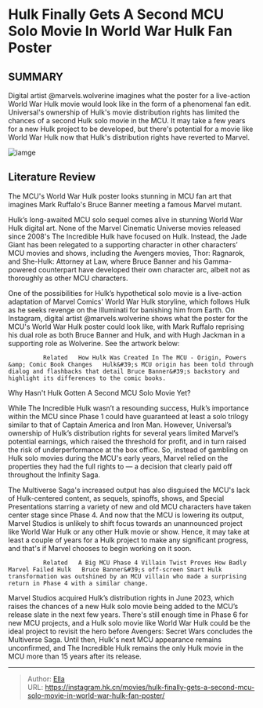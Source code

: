 # Hulk Finally Gets A Second MCU Solo Movie In World War Hulk Fan Poster


## SUMMARY 



  Digital artist @marvels.wolverine imagines what the poster for a live-action World War Hulk movie would look like in the form of a phenomenal fan edit.   Universal&#39;s ownership of Hulk&#39;s movie distribution rights has limited the chances of a second Hulk solo movie in the MCU.   It may take a few years for a new Hulk project to be developed, but there&#39;s potential for a movie like World War Hulk now that Hulk&#39;s distribution rights have reverted to Marvel.  

![iamge](https://static1.srcdn.com/wordpress/wp-content/uploads/2023/12/gladiator-hulk-in-thor-ragnarok-and-world-war-hulk-in-marvel-comics.jpg)

## Literature Review
The MCU&#39;s World War Hulk poster looks stunning in MCU fan art that imagines Mark Ruffalo&#39;s Bruce Banner meeting a famous Marvel mutant.




Hulk’s long-awaited MCU solo sequel comes alive in stunning World War Hulk digital art. None of the Marvel Cinematic Universe movies released since 2008&#39;s The Incredible Hulk have focused on Hulk. Instead, the Jade Giant has been relegated to a supporting character in other characters’ MCU movies and shows, including the Avengers movies, Thor: Ragnarok, and She-Hulk: Attorney at Law, where Bruce Banner and his Gamma-powered counterpart have developed their own character arc, albeit not as thoroughly as other MCU characters.




One of the possibilities for Hulk’s hypothetical solo movie is a live-action adaptation of Marvel Comics&#39; World War Hulk storyline, which follows Hulk as he seeks revenge on the Illuminati for banishing him from Earth. On Instagram, digital artist @marvels.wolverine shows what the poster for the MCU&#39;s World War Hulk poster could look like, with Mark Ruffalo reprising his dual role as both Bruce Banner and Hulk, and with Hugh Jackman in a supporting role as Wolverine. See the artwork below:


 

              Related   How Hulk Was Created In The MCU - Origin, Powers &amp; Comic Book Changes   Hulk&#39;s MCU origin has been told through dialog and flashbacks that detail Bruce Banner&#39;s backstory and highlight its differences to the comic books.    


 Why Hasn&#39;t Hulk Gotten A Second MCU Solo Movie Yet? 
          




While The Incredible Hulk wasn’t a resounding success, Hulk’s importance within the MCU since Phase 1 could have guaranteed at least a solo trilogy similar to that of Captain America and Iron Man. However, Universal’s ownership of Hulk’s distribution rights for several years limited Marvel’s potential earnings, which raised the threshold for profit, and in turn raised the risk of underperformance at the box office. So, instead of gambling on Hulk solo movies during the MCU&#39;s early years, Marvel relied on the properties they had the full rights to — a decision that clearly paid off throughout the Infinity Saga.

The Multiverse Saga&#39;s increased output has also disguised the MCU&#39;s lack of Hulk-centered content, as sequels, spinoffs, shows, and Special Presentations starring a variety of new and old MCU characters have taken center stage since Phase 4. And now that the MCU is lowering its output, Marvel Studios is unlikely to shift focus towards an unannounced project like World War Hulk or any other Hulk movie or show. Hence, it may take at least a couple of years for a Hulk project to make any significant progress, and that&#39;s if Marvel chooses to begin working on it soon.




              Related   A Big MCU Phase 4 Villain Twist Proves How Badly Marvel Failed Hulk   Bruce Banner&#39;s off-screen Smart Hulk transformation was outshined by an MCU villain who made a surprising return in Phase 4 with a similar change.    

Marvel Studios acquired Hulk’s distribution rights in June 2023, which raises the chances of a new Hulk solo movie being added to the MCU’s release slate in the next few years. There&#39;s still enough time in Phase 6 for new MCU projects, and a Hulk solo movie like World War Hulk could be the ideal project to revisit the hero before Avengers: Secret Wars concludes the Multiverse Saga. Until then, Hulk&#39;s next MCU appearance remains unconfirmed, and The Incredible Hulk remains the only Hulk movie in the MCU more than 15 years after its release.



---

> Author: [Ella](https://instagram.hk.cn/)  
> URL: https://instagram.hk.cn/movies/hulk-finally-gets-a-second-mcu-solo-movie-in-world-war-hulk-fan-poster/  

